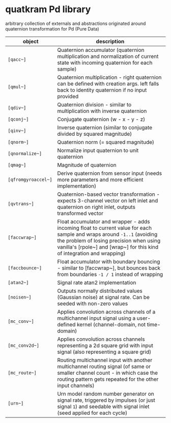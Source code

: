 # quatkram Pd library
arbitrary collection of externals and abstractions originated around quaternion transformation for Pd (Pure Data)

| object | description |
| ---- | ----- |
| `[qacc~]` | Quaternion accumulator (quaternion multiplication and normalization of current state with incoming quaternion for each sample) |
| `[qmul~]` | Quaternion multiplication - right quaternion can be defined with creation args. left falls back to identity quaternion if no input provided |
| `[qdiv~]` | Quaternion division - similar to multiplication with inverse quaternion |
| `[qconj~]` | Conjugate quaternion (w - x - y - z) |
| `[qinv~]` | Inverse quaternion (similar to conjugate divided by squared magnitude) |
| `[qnorm~]` | Quaternion norm (= squared magnitude) |
| `[qnormalize~]` | Normalize input quaternion to unit quaternion |
| `[qmag~]` | Magnitude of quaternion |
| `[qfromgyroaccel~]` | Derive quaternion from sensor input (needs more parameters and more efficient implementation) |
| `[qvtrans~]` | Quaternion-based vector transformation - expects 3-channel vector on left inlet and quaternion on right inlet, outputs transformed vector |
| `[faccwrap~]` | Float accumulator and wrapper - adds incoming float to current value for each sample and wraps around `-1..1` (avoiding the problem of losing precision when using vanilla's [rpole~] and [wrap~] for this kind of integration and wrapping) |
| `[faccbounce~]` | Float accumulator with boundary bouncing - similar to [faccwrap~], but bounces back from boundaries `-1 / 1` instead of wrapping |
| `[atan2~]` | Signal rate atan2 implementation |
| `[noisen~]` | Outputs normally distributed values (Gaussian noise) at signal rate. Can be seeded with non-zero values |
| `[mc_conv~]` | Applies convolution across channels of a multichannel input signal using a user-defined kernel (channel-domain, not time-domain) |
| `[mc_conv2d~]` | Applies convolution across channels representing a 2d square grid with input signal (also representing a square grid) |
| `[mc_route~]` | Routing multichannel input with another multichannel routing signal (of same or smaller channel count - in which case the routing pattern gets repeated for the other input channels) |
| `[urn~]` | Urn model random number generator on signal rate, triggered by impulses (or just signal `1`) and seedable with signal inlet (seed applied for each cycle) |
